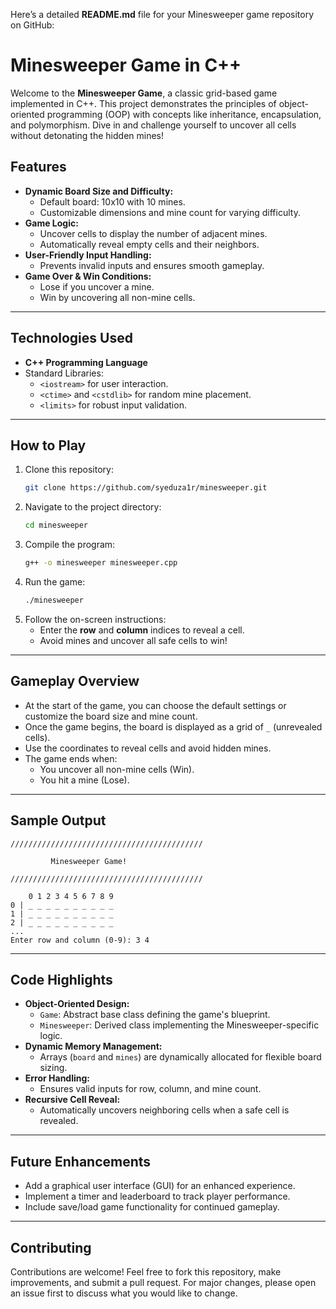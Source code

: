 Here’s a detailed **README.md** file for your Minesweeper game repository on GitHub:


# **Minesweeper Game in C++**

Welcome to the **Minesweeper Game**, a classic grid-based game implemented in C++. This project demonstrates the principles of object-oriented programming (OOP) with concepts like inheritance, encapsulation, and polymorphism. Dive in and challenge yourself to uncover all cells without detonating the hidden mines!


## **Features**
- **Dynamic Board Size and Difficulty:**
  - Default board: 10x10 with 10 mines.
  - Customizable dimensions and mine count for varying difficulty.
- **Game Logic:**
  - Uncover cells to display the number of adjacent mines.
  - Automatically reveal empty cells and their neighbors.
- **User-Friendly Input Handling:**
  - Prevents invalid inputs and ensures smooth gameplay.
- **Game Over & Win Conditions:**
  - Lose if you uncover a mine.
  - Win by uncovering all non-mine cells.

---

## **Technologies Used**
- **C++ Programming Language**
- Standard Libraries:
  - `<iostream>` for user interaction.
  - `<ctime>` and `<cstdlib>` for random mine placement.
  - `<limits>` for robust input validation.

---

## **How to Play**
1. Clone this repository:
   ```bash
   git clone https://github.com/syeduza1r/minesweeper.git
   ```
2. Navigate to the project directory:
   ```bash
   cd minesweeper
   ```
3. Compile the program:
   ```bash
   g++ -o minesweeper minesweeper.cpp
   ```
4. Run the game:
   ```bash
   ./minesweeper
   ```
5. Follow the on-screen instructions:
   - Enter the **row** and **column** indices to reveal a cell.
   - Avoid mines and uncover all safe cells to win!

---

## **Gameplay Overview**
- At the start of the game, you can choose the default settings or customize the board size and mine count.
- Once the game begins, the board is displayed as a grid of `_` (unrevealed cells).
- Use the coordinates to reveal cells and avoid hidden mines.
- The game ends when:
  - You uncover all non-mine cells (Win).
  - You hit a mine (Lose).

---

## **Sample Output**
```
///////////////////////////////////////////

         Minesweeper Game!

///////////////////////////////////////////

    0 1 2 3 4 5 6 7 8 9 
0 | _ _ _ _ _ _ _ _ _ _
1 | _ _ _ _ _ _ _ _ _ _
2 | _ _ _ _ _ _ _ _ _ _
...
Enter row and column (0-9): 3 4
```

---

## **Code Highlights**
- **Object-Oriented Design:**
  - `Game`: Abstract base class defining the game's blueprint.
  - `Minesweeper`: Derived class implementing the Minesweeper-specific logic.
- **Dynamic Memory Management:**
  - Arrays (`board` and `mines`) are dynamically allocated for flexible board sizing.
- **Error Handling:**
  - Ensures valid inputs for row, column, and mine count.
- **Recursive Cell Reveal:**
  - Automatically uncovers neighboring cells when a safe cell is revealed.

---

## **Future Enhancements**
- Add a graphical user interface (GUI) for an enhanced experience.
- Implement a timer and leaderboard to track player performance.
- Include save/load game functionality for continued gameplay.

---

## **Contributing**
Contributions are welcome! Feel free to fork this repository, make improvements, and submit a pull request. For major changes, please open an issue first to discuss what you would like to change.

